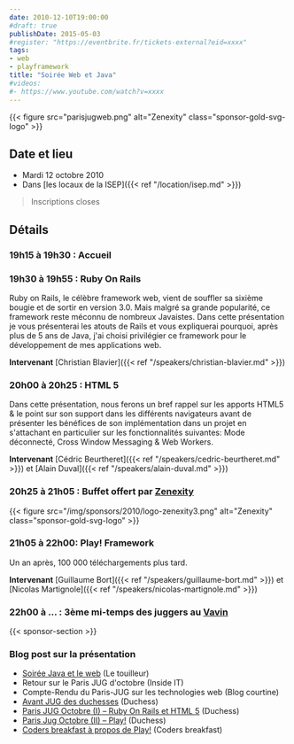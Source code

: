 ```yaml
---
date: 2010-12-10T19:00:00
#draft: true
publishDate: 2015-05-03
#register: "https://eventbrite.fr/tickets-external?eid=xxxx"
tags:
- web 
- playframework
title: "Soirée Web et Java"
#videos:
#- https://www.youtube.com/watch?v=xxxx
---
```


{{< figure src="parisjugweb.png" alt="Zenexity" class="sponsor-gold-svg-logo" >}}

## Date et lieu

* Mardi 12 octobre 2010
* Dans [les locaux de la ISEP]({{< ref "/location/isep.md" >}})

> Inscriptions closes

## Détails

### 19h15 à 19h30 : Accueil

### 19h30 à 19h55 : Ruby On Rails

Ruby on Rails, le célèbre framework web, vient de souffler sa sixième bougie et de sortir en version 3.0. Mais malgré sa grande popularité, ce framework reste méconnu de nombreux Javaistes. Dans cette présentation je vous présenterai les atouts de Rails et vous expliquerai pourquoi, après plus de 5 ans de Java, j'ai choisi privilégier ce framework pour le développement de mes applications web.

**Intervenant**  [Christian Blavier]({{< ref "/speakers/christian-blavier.md" >}})

### 20h00 à 20h25 : HTML 5

Dans cette présentation, nous ferons un bref rappel sur les apports HTML5 & le point sur son support dans les différents navigateurs avant de présenter les bénéfices de son implémentation dans un projet en s'attachant en particulier sur les fonctionnalités suivantes: Mode déconnecté, Cross Window Messaging & Web Workers.

**Intervenant**  [Cédric Beurtheret]({{< ref "/speakers/cedric-beurtheret.md" >}}) et [Alain Duval]({{< ref "/speakers/alain-duval.md" >}})


### 20h25 à 21h05 : Buffet offert par [Zenexity](http://www.zenexity.fr/)

{{< figure src="/img/sponsors/2010/logo-zenexity3.png" alt="Zenexity" class="sponsor-gold-svg-logo" >}}

### 21h05 à 22h00: Play! Framework

Un an après, 100 000 téléchargements plus tard. 

**Intervenant**  [Guillaume Bort]({{< ref "/speakers/guillaume-bort.md" >}}) et [Nicolas Martignole]({{< ref "/speakers/nicolas-martignole.md" >}})

### 22h00 à  ... : 3ème mi-temps des juggers au [Vavin](https://www.google.com/maps/dir//48.84398,2.330533/@48.8439685,2.2603067,12z)

{{< sponsor-section >}}

### Blog post sur la présentation

* [Soirée Java et le web](http://www.touilleur-express.fr/2010/10/13/java-et-le-web-au-paris-jug/) (Le touilleur)
* Retour sur le Paris JUG d'octobre (Inside IT)
* Compte-Rendu du Paris-JUG sur les technologies web (Blog courtine)
* [Avant JUG des duchesses](https://www.duchess-france.fr/les-conferences/2010/10/07/soiree-framework-purement-web-1210.html) (Duchess)
* [Paris JUG Octobre (I) – Ruby On Rails et HTML 5](https://www.duchess-france.fr/les-conferences/2010/10/20/paris-jug-octobre-i-ruby-on-rails-et-html-5.html) (Duchess)
* [Paris Jug Octobre (II) – Play!](https://www.duchess-france.fr/les-conferences/2010/10/20/paris-jug-octobre-ii-play.html) (Duchess)
* [Coders breakfast à propos de Play!](http://thecodersbreakfast.net/index.php?post/2010/10/18/Play-Framework-%3A-symphonie-technologique-ou-solo-de-pipeau) (Coders breakfast)
